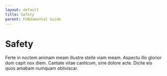 ```yaml
---
layout: default
title: Safety
parent: FUNdamental Guide
---
```


# Safety
Ferte in noctem animam meam illustre stelle viam meam. Aspectu illo glorior dum capit nox diem. Cantate vitae canticum, sine dolore acte. Dicite eis quos amabam numquam obliviscar.
